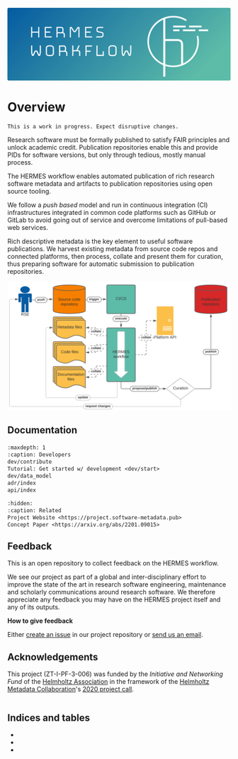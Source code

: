 <!--
SPDX-FileCopyrightText: 2022 Forschungszentrum Jülich, German Aerospace Center (DLR)

SPDX-License-Identifier: CC-BY-SA-4.0
-->

<!--
SPDX-FileContributor: Oliver Bertuch
SPDX-FileContributor: Stephan Druskat
SPDX-FileContributor: Michael Meinel
-->

![](_static/img/header.png)

# Overview

```{warning}
This is a work in progress. Expect disruptive changes.
```

Research software must be formally published to satisfy FAIR principles and unlock academic credit. Publication
repositories enable this and provide PIDs for software versions, but only through tedious, mostly manual process. 

The HERMES workflow enables automated publication of rich research software metadata and artifacts to publication
repositories using open source tooling. 

We follow a *push based* model and run in continuous integration (CI) infrastructures integrated in common code platforms 
such as GitHub or GitLab to avoid going out of service and overcome limitations of pull-based web services. 

Rich descriptive metadata is the key element to useful software publications. We harvest existing metadata from source
code repos and connected platforms, then process, collate and present them for curation, thus preparing software for
automatic submission to publication repositories. 

![](_static/img/workflow-overview.svg)

## Documentation

```{toctree}
:maxdepth: 1
:caption: Developers
dev/contribute
Tutorial: Get started w/ development <dev/start>
dev/data_model
adr/index
api/index
```

```{toctree}
:hidden:
:caption: Related
Project Website <https://project.software-metadata.pub>
Concept Paper <https://arxiv.org/abs/2201.09015>
```

## Feedback

This is an open repository to collect feedback on the HERMES workflow.

We see our project as part of a global and inter-disciplinary effort to improve the state of the art in 
research software engineering, maintenance and scholarly communications around research software. We therefore
appreciate any feedback you may have on the HERMES project itself and any of its outputs.

**How to give feedback**

Either [create an issue](https://github.com/hermes-hmc/workflow/issues/new/choose) in our project repository or 
[send us an email](mailto:team@software-metadata.pub?subject=HERMES%20WOrkflow%20Reachout).

## Acknowledgements

This project (ZT-I-PF-3-006) was funded by the *Initiative and Networking Fund*
of the [Helmholtz Association](https://www.helmholtz.de/en/about-us/structure-and-governance/initiating-and-networking)
in the framework of the [Helmholtz Metadata Collaboration](https://helmholtz-metadaten.de)'s
[2020 project call](https://helmholtz-metadaten.de/en/projects/hmc-projects-2020).

```{include} ../../LICENSE.md
```

## Indices and tables

* [](genindex)
* [](modindex)
* [](search)